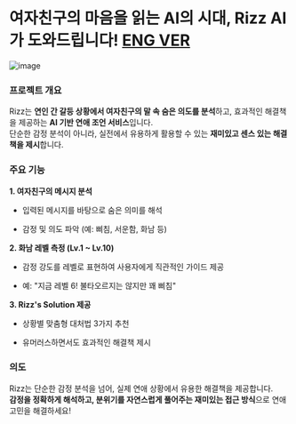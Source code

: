 # 여자친구의 마음을 읽는 AI의 시대, Rizz AI 가 도와드립니다! [ENG VER](https://github.com/scrapyardbusan/.github/blob/main/profile/README_ENG.md)

![image](https://github.com/user-attachments/assets/3f8defd0-da27-4722-96f4-4c4fa7252f12)

### 프로젝트 개요

Rizz는 **연인 간 갈등 상황에서 여자친구의 말 속 숨은 의도를 분석**하고, 효과적인 해결책을 제공하는 **AI 기반 연애 조언 서비스**입니다.  
단순한 감정 분석이 아니라, 실전에서 유용하게 활용할 수 있는 **재미있고 센스 있는 해결책을 제시**합니다.  

### 주요 기능
**1. 여자친구의 메시지 분석**

- 입력된 메시지를 바탕으로 숨은 의미를 해석

- 감정 및 의도 파악 (예: 삐침, 서운함, 화남 등)

**2. 화남 레벨 측정 (Lv.1 ~ Lv.10)**

- 감정 강도를 레벨로 표현하여 사용자에게 직관적인 가이드 제공

- 예: "지금 레벨 6! 불타오르지는 않지만 꽤 삐침"

**3. Rizz's Solution 제공**

- 상황별 맞춤형 대처법 3가지 추천

- 유머러스하면서도 효과적인 해결책 제시

### 의도

Rizz는 단순한 감정 분석을 넘어, 실제 연애 상황에서 유용한 해결책을 제공합니다.  
**감정을 정확하게 해석하고, 분위기를 자연스럽게 풀어주는 재미있는 접근 방식**으로 연애 고민을 해결하세요!  
